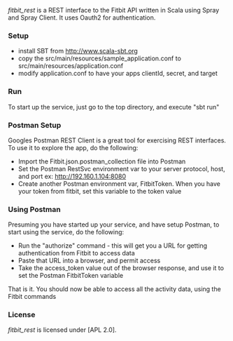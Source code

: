 _fitbit_rest_ is a REST interface to the Fitbit API written in Scala using Spray and Spray Client.  It uses Oauth2 for authentication.

### Setup
 * install SBT from http://www.scala-sbt.org
 * copy the src/main/resources/sample_application.conf to src/main/resources/application.conf
 * modify application.conf to have your apps clientId, secret, and target

### Run
To start up the service, just go to the top directory, and execute "sbt run"

### Postman Setup
Googles Postman REST Client is a great tool for exercising REST interfaces. To use it to explore the app, do the following:

 * Import the Fitbit.json.postman_collection file into Postman
 * Set the Postman RestSvc environment var to your server protocol, host, and port  ex: http://192.160.1.104:8080
 * Create another Postman environment var, FitbitToken.  When you have your token from fitbit, set this variable to the token value
  
### Using Postman
Presuming you have started up your service, and have setup Postman, to start using the service, do the following:

 * Run the "authorize" command - this will get you a URL for getting authentication from Fitbit to access data
 * Paste that URL into a browser, and permit access
 * Take the access_token value out of the browser response, and use it to set the Postman FitbitToken variable
 
That is it.  You should now be able to access all the activity data, using the Fitbit commands
 
### License

_fitbit_rest_ is licensed under [APL 2.0].
